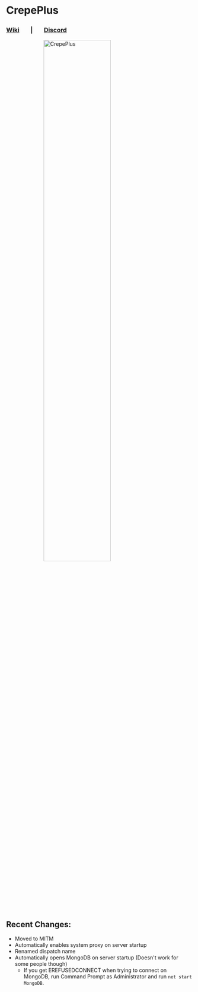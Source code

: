 # CrepePlus
### [Wiki](https://github.com/Midrooms/CrepePlus/wiki)ㅤㅤ|ㅤㅤ[Discord](https://discord.gg/jv4DBYFFbd)   
<img 
    style="display: block; 
           margin-left: auto;
           margin-right: auto;
           width: 60%;"
           src="https://user-images.githubusercontent.com/108638658/196731274-f17e0d24-61a3-458f-aefb-b7ebb372aa3e.png"
    alt="CrepePlus">
</img>
## Recent Changes:
- Moved to MITM
- Automatically enables system proxy on server startup
- Renamed dispatch name
- Automatically opens MongoDB on server startup (Doesn't work for some people though)
  - If you get EREFUSEDCONNECT when trying to connect on MongoDB, run Command Prompt as Administrator and run `net start MongoDB`.
